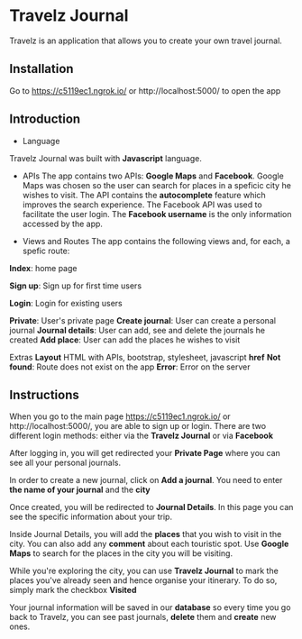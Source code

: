# Travelz Journal

Travelz is an application that allows you to create your own travel journal.

## Installation

Go to https://c5119ec1.ngrok.io/ or http://localhost:5000/ to open the app

## Introduction

- Language

Travelz Journal was built with **Javascript** language. 

- APIs
The app contains two APIs: **Google Maps** and **Facebook**. Google Maps was chosen so the user can search for places in a speficic city he wishes to visit. The API contains the **autocomplete** feature which improves the search experience.
The Facebook API was used to facilitate the user login. The **Facebook username** is the only information accessed by the app.

- Views and Routes
The app contains the following views and, for each, a spefic route:

**Index**: home page<p>
**Sign up**: Sign up for first time users<p>
**Login**: Login for existing users<p>
**Private**: User's private page
**Create journal**: User can create a personal journal
**Journal details**: User can add, see and delete the journals he created
**Add place**: User can add the places he wishes to visit 

Extras
**Layout** HTML with APIs, bootstrap, stylesheet, javascript **href**
**Not found**: Route does not exist on the app
**Error**: Error on the server



## Instructions

When you go to the main page https://c5119ec1.ngrok.io/ or http://localhost:5000/, you are able to sign up or login. There are two different login methods: either via the **Travelz Journal** or via **Facebook**

After logging in, you will get redirected your **Private Page** where you can see all your personal journals. 

In order to create a new journal, click on **Add a journal**. You need to enter **the name of your journal** and the **city**

Once created, you will be redirected to **Journal Details**. In this page you can see the specific information about your trip. 

Inside Journal Details, you will add the **places** that you wish to visit in the city. You can also add any **comment** about each touristic spot. Use **Google Maps** to search for the places in the city you will be visiting.

While you're exploring the city, you can use **Travelz Journal** to mark the places you've already seen and hence organise your itinerary. To do so, simply mark the checkbox **Visited**

Your journal information will be saved in our **database** so every time you go back to Travelz, you can see past journals, **delete** them and **create** new ones.



